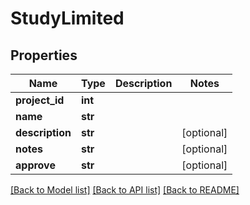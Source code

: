 # StudyLimited

## Properties
Name | Type | Description | Notes
------------ | ------------- | ------------- | -------------
**project_id** | **int** |  | 
**name** | **str** |  | 
**description** | **str** |  | [optional] 
**notes** | **str** |  | [optional] 
**approve** | **str** |  | [optional] 

[[Back to Model list]](../README.md#documentation-for-models) [[Back to API list]](../README.md#documentation-for-api-endpoints) [[Back to README]](../README.md)


